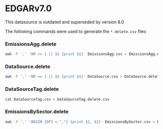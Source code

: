 # EDGARv7.0

This datasource is outdated and superseded by version 8.0

The following commands were used to generate the `*.delete.csv` files

### EmissionsAgg.delete
```sh
awk -F ',' 'NR == 1 || $1 {print $1}' EmissionsAgg.csv > EmissionsAgg.delete.csv
```

### DataSource.delete
```sh
awk -F ',' 'NR == 1 || $1 {print $1}' DataSource.csv > DataSource.delete.csv
```


### DataSourceTag.delete

```sh
cat DataSourceTag.csv > DataSourceTag.delete.csv
```


### EmissionsBySector.delete

```sh
awk -F ',' 'BEGIN {OFS = ","} {print $1, $2}' EmissionsBySector.csv > EmissionsBySector.delete.csv
```